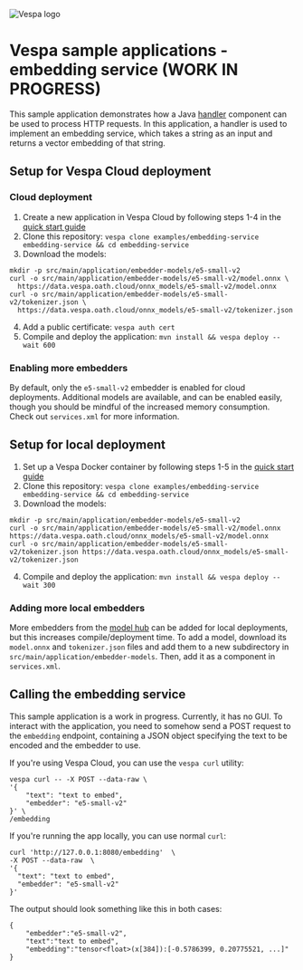 
<!-- Copyright Vespa.ai. Licensed under the terms of the Apache 2.0 license. See LICENSE in the project root. -->

![Vespa logo](https://vespa.ai/assets/vespa-logo-color.png)

# Vespa sample applications - embedding service (WORK IN PROGRESS)

This sample application demonstrates how a Java [handler](https://docs.vespa.ai/en/jdisc/developing-request-handlers.html)
component can be used to process HTTP requests.
In this application, a handler is used to implement an embedding service,
which takes a string as an input and returns a vector embedding of that string.

## Setup for Vespa Cloud deployment

### Cloud deployment

1. Create a new application in Vespa Cloud by following steps 1-4 in the [quick start guide](https://cloud.vespa.ai/en/getting-started)
2. Clone this repository: ``vespa clone examples/embedding-service embedding-service && cd embedding-service``
3. Download the models:
```
mkdir -p src/main/application/embedder-models/e5-small-v2
curl -o src/main/application/embedder-models/e5-small-v2/model.onnx \
  https://data.vespa.oath.cloud/onnx_models/e5-small-v2/model.onnx
curl -o src/main/application/embedder-models/e5-small-v2/tokenizer.json \
  https://data.vespa.oath.cloud/onnx_models/e5-small-v2/tokenizer.json
```
4. Add a public certificate: ``vespa auth cert``
5. Compile and deploy the application: ``mvn install && vespa deploy --wait 600``

### Enabling more embedders

By default, only the ``e5-small-v2`` embedder is enabled for cloud deployments.
Additional models are available, and can be enabled easily, though you should be mindful of the increased memory consumption.
Check out ``services.xml`` for more information.

## Setup for local deployment

1. Set up a Vespa Docker container by following steps 1-5 in the [quick start guide](https://docs.vespa.ai/en/vespa-quick-start.html)
2. Clone this repository: ``vespa clone examples/embedding-service embedding-service && cd embedding-service``
3. Download the models:
```
mkdir -p src/main/application/embedder-models/e5-small-v2
curl -o src/main/application/embedder-models/e5-small-v2/model.onnx https://data.vespa.oath.cloud/onnx_models/e5-small-v2/model.onnx
curl -o src/main/application/embedder-models/e5-small-v2/tokenizer.json https://data.vespa.oath.cloud/onnx_models/e5-small-v2/tokenizer.json
```
4. Compile and deploy the application: ``mvn install && vespa deploy --wait 300``

### Adding more local embedders

More embedders from the [model hub](https://cloud.vespa.ai/en/model-hub) can be added
for local deployments, but this increases compile/deployment time.
To add a model, download its ``model.onnx`` and ``tokenizer.json`` files and add them
to a new subdirectory in ``src/main/application/embedder-models``.
Then, add it as a component in ``services.xml``.

## Calling the embedding service

This sample application is a work in progress.
Currently, it has no GUI.
To interact with the application, you need to somehow send a POST request to the ``embedding`` endpoint,
containing a JSON object specifying the text to be encoded and the embedder to use.

If you're using Vespa Cloud, you can use the ``vespa curl`` utility:

    vespa curl -- -X POST --data-raw \
    '{
        "text": "text to embed",
        "embedder": "e5-small-v2"
    }' \
    /embedding

If you're running the app locally, you can use normal ``curl``:

    curl 'http://127.0.0.1:8080/embedding'  \
    -X POST --data-raw  \
    '{ 
      "text": "text to embed", 
      "embedder": "e5-small-v2"  
    }'

The output should look something like this in both cases:

    {
        "embedder":"e5-small-v2",
        "text":"text to embed",
        "embedding":"tensor<float>(x[384]):[-0.5786399, 0.20775521, ...]"
    }



